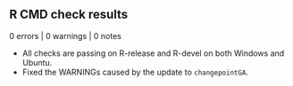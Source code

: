 ## R CMD check results

0 errors | 0 warnings | 0 notes

- All checks are passing on R-release and R-devel on both Windows and Ubuntu.
- Fixed the WARNINGs caused by the update to `changepointGA`.

